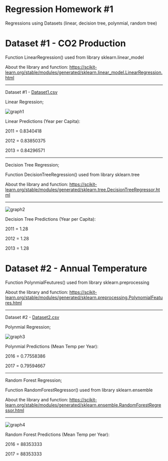 # Regression Homework #1

Regressions using Datasets (linear, decision tree, polynmial, random tree)


# Dataset #1 - CO2 Production

Function LinearRegression() used from library sklearn.linear_model

About the library and function: https://scikit-learn.org/stable/modules/generated/sklearn.linear_model.LinearRegression.html

--------------------------------------------------------------------------------------------------------------------------------------------------------------------------------

Dataset #1 - [Dataset1.csv](https://github.com/ParishayA/Regression-Homework-1/files/7757074/Dataset1.csv)

Linear Regression;

![graph1](https://user-images.githubusercontent.com/95951042/146975216-ab5eca73-6dca-46fb-bd7c-a3ab97832b46.png)

Linear Predictions (Year per Capita):

2011 = 0.8340418

2012 = 0.83850375

2013 = 0.84296571

________________________________________________________________________________________________________________________________________________________________________________

Decision Tree Regression;

Function DecisionTreeRegression() used from library sklearn.tree

About the library and function: https://scikit-learn.org/stable/modules/generated/sklearn.tree.DecisionTreeRegressor.html

--------------------------------------------------------------------------------------------------------------------------------------------------------------------------------

![graph2](https://user-images.githubusercontent.com/95951042/146975435-c5099817-0175-40f2-aeea-63bf5b20f402.png)

Decision Tree Predictions (Year per Capita):

2011 = 1.28

2012 = 1.28

2013 = 1.28


# Dataset #2 - Annual Temperature

Function PolynmialFeutures() used from library sklearn.preprocessing

About the library and function: https://scikit-learn.org/stable/modules/generated/sklearn.preprocessing.PolynomialFeatures.html

--------------------------------------------------------------------------------------------------------------------------------------------------------------------------------

Dataset #2 - [Dataset2.csv](https://github.com/ParishayA/Regression-Homework-1/files/7757088/Dataset2.csv)

Polynmial Regression;

![graph3](https://user-images.githubusercontent.com/95951042/146975587-7ae66207-383b-439e-9f34-a97a18735262.png)

Polynmial Predictions (Mean Temp per Year):

2016 = 0.77558386

2017 = 0.79594667

_________________________________________________________________________________________________________________________________________________________________________________

Random Forest Regression;

Function RandomForestRegressor() used from library sklearn.ensemble

About the library and function: https://scikit-learn.org/stable/modules/generated/sklearn.ensemble.RandomForestRegressor.html

--------------------------------------------------------------------------------------------------------------------------------------------------------------------------------

![graph4](https://user-images.githubusercontent.com/95951042/146975727-49d30d4f-6423-4eac-9a1a-9385a13c2092.png)

Random Forest Predictions (Mean Temp per Year):

2016 = 88353333

2017 = 88353333
